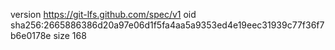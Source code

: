 version https://git-lfs.github.com/spec/v1
oid sha256:2665886386d20a97e06d1f5fa4aa5a9353ed4e19eec31939c77f36f7b6e0178e
size 168
